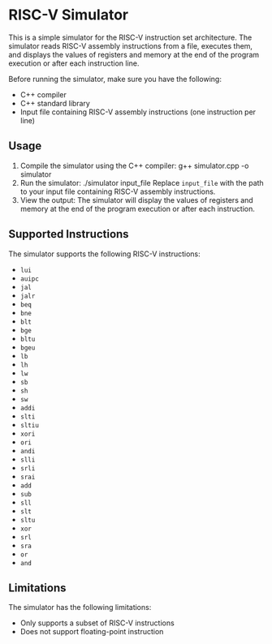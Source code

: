 # RISC-V Simulator

This is a simple simulator for the RISC-V instruction set architecture. The simulator reads RISC-V assembly instructions from a file, executes them, and displays the values of registers and memory at the end of the program execution or after each instruction line.


Before running the simulator, make sure you have the following:

- C++ compiler
- C++ standard library
- Input file containing RISC-V assembly instructions (one instruction per line)

## Usage

1. Compile the simulator using the C++ compiler: g++ simulator.cpp -o simulator
2. Run the simulator: ./simulator input_file
Replace `input_file` with the path to your input file containing RISC-V assembly instructions.
3. View the output: The simulator will display the values of registers and memory at the end of the program execution or after each instruction.

## Supported Instructions

The simulator supports the following RISC-V instructions:

- `lui`
- `auipc`
- `jal`
- `jalr`
- `beq`
- `bne`
- `blt`
- `bge`
- `bltu`
- `bgeu`
- `lb`
- `lh`
- `lw`
- `sb`
- `sh`
- `sw`
- `addi`
- `slti`
- `sltiu`
- `xori`
- `ori`
- `andi`
- `slli`
- `srli`
- `srai`
- `add`
- `sub`
- `sll`
- `slt`
- `sltu`
- `xor`
- `srl`
- `sra`
- `or`
- `and`

## Limitations

The simulator has the following limitations:

- Only supports a subset of RISC-V instructions
- Does not support floating-point instruction

